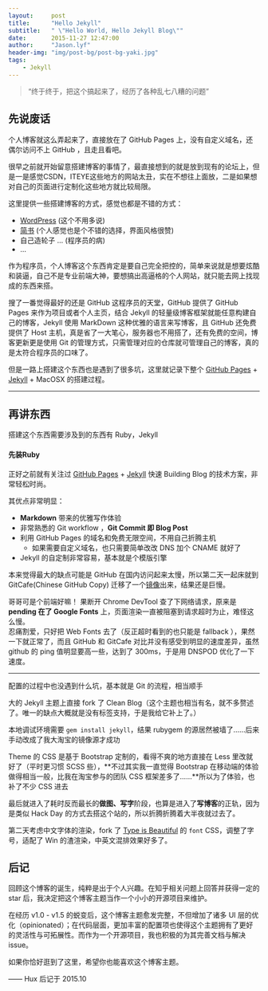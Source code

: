 ```yaml
---
layout:     post
title:      "Hello Jekyll"
subtitle:   " \"Hello World, Hello Jekyll Blog\""
date:       2015-11-27 12:47:00
author:     "Jason.lyf"
header-img: "img/post-bg/post-bg-yaki.jpg"
tags:
    - Jekyll
---
```


> “终于终于，把这个搞起来了，经历了各种乱七八糟的问题”


## 先说废话

个人博客就这么弄起来了，直接放在了 GitHub Pages 上，没有自定义域名，还偶尔访问不上 GitHub ，且走且看吧。

很早之前就开始留意搭建博客的事情了，最直接想到的就是放到现有的论坛上，但是一是感觉CSDN，ITEYE这些地方的网站太丑，实在不想往上面放，二是如果想对自己的页面进行定制化这些地方就比较局限。

这里提供一些搭建博客的方式，感觉也都是不错的方式：

* [WordPress](https://wordpress.org/) (这个不用多说)
* [简书](http://www.jianshu.com/) (个人感觉也是个不错的选择，界面风格很赞)
* 自己造轮子 ... (程序员的病) 
* ...

作为程序员，个人博客这个东西肯定是要自己完全把控的，简单来说就是想要炫酷和装逼，自己不是专业前端大神，要想搞出高逼格的个人网站，就只能去网上找现成的东西来搭。

搜了一番觉得最好的还是 GitHub 这程序员的天堂，GitHub 提供了 GitHub Pages 来作为项目或者个人主页，结合 Jekyll 的轻量级博客框架就能任意构建自己的博客，Jekyll 使用 MarkDown 这种优雅的语言来写博客，且 GitHub 还免费提供了 Host 主机，真是省了一大笔心，服务器也不用搭了，还有免费的空间，博客更新更是使用 Git 的管理方式，只需管理对应的仓库就可管理自己的博客，真的是太符合程序员的口味了。

但是一路上搭建这个东西也是遇到了很多坑，这里就记录下整个 [GitHub Pages](https://pages.github.com/) + [Jekyll](http://jekyllrb.com/) + MacOSX 的搭建过程。

---

## 再讲东西

搭建这个东西需要涉及到的东西有 Ruby，Jekyll

#### 先装Ruby  

正好之前就有关注过 [GitHub Pages](https://pages.github.com/) + [Jekyll](http://jekyllrb.com/) 快速 Building Blog 的技术方案，非常轻松时尚。

其优点非常明显：

* **Markdown** 带来的优雅写作体验
* 非常熟悉的 Git workflow ，**Git Commit 即 Blog Post**
* 利用 GitHub Pages 的域名和免费无限空间，不用自己折腾主机
	* 如果需要自定义域名，也只需要简单改改 DNS 加个 CNAME 就好了 
* Jekyll 的自定制非常容易，基本就是个模版引擎


本来觉得最大的缺点可能是 GitHub 在国内访问起来太慢，所以第二天一起床就到 GitCafe(Chinese GitHub Copy) 迁移了一个[镜像](http://huxpro.gitcafe.io)出来，结果还是巨慢。

哥哥可是个前端好嘛！ 果断开 Chrome DevTool 查了下网络请求，原来是 **pending 在了 Google Fonts** 上，页面渲染一直被阻塞到请求超时为止，难怪这么慢。  
忍痛割爱，只好把 Web Fonts 去了（反正超时看到的也只能是 fallback ），果然一下就正常了，而且 GitHub 和 GitCafe 对比并没有感受到明显的速度差异，虽然 github 的 ping 值明显要高一些，达到了 300ms，于是用 DNSPOD 优化了一下速度。



---

配置的过程中也没遇到什么坑，基本就是 Git 的流程，相当顺手

大的 Jekyll 主题上直接 fork 了 Clean Blog（这个主题也相当有名，就不多赘述了。唯一的缺点大概就是没有标签支持，于是我给它补上了。）

本地调试环境需要 `gem install jekyll`，结果 rubygem 的源居然被墙了……后来手动改成了我大淘宝的镜像源才成功

Theme 的 CSS 是基于 Bootstrap 定制的，看得不爽的地方直接在 Less 里改就好了（平时更习惯 SCSS 些），**不过其实我一直觉得 Bootstrap 在移动端的体验做得相当一般，比我在淘宝参与的团队 CSS 框架差多了……**所以为了体验，也补了不少 CSS 进去

最后就进入了耗时反而最长的**做图、写字**阶段，也算是进入了**写博客**的正轨，因为是类似 Hack Day 的方式去搭这个站的，所以折腾折腾着大半夜就过去了。

第二天考虑中文字体的渲染，fork 了 [Type is Beautiful](http://www.typeisbeautiful.com/) 的 `font` CSS，调整了字号，适配了 Win 的渣渲染，中英文混排效果好多了。


## 后记

回顾这个博客的诞生，纯粹是出于个人兴趣。在知乎相关问题上回答并获得一定的 star 后，我决定把这个博客主题当作一个小小的开源项目来维护。

在经历 v1.0 - v1.5 的蜕变后，这个博客主题愈发完整，不但增加了诸多 UI 层的优化（opinionated）；在代码层面，更加丰富的配置项也使得这个主题拥有了更好的灵活性与可拓展性。而作为一个开源项目，我也积极的为其完善文档与解决 issue。

如果你恰好逛到了这里，希望你也能喜欢这个博客主题。

—— Hux 后记于 2015.10


